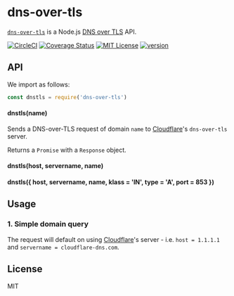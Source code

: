 # dns-over-tls

[`dns-over-tls`](https://www.npmjs.com/package/dns-over-tls) is a Node.js [DNS over TLS](https://en.wikipedia.org/wiki/DNS_over_TLS) API.

[![CircleCI](https://circleci.com/gh/sagi/node-dns-over-tls.svg?style=svg)](https://circleci.com/gh/sagi/node-dns-over-tls)
[![Coverage Status](https://coveralls.io/repos/github/sagi/node-dns-over-tls/badge.svg?branch=master)](https://coveralls.io/github/sagi/node-dns-over-tls?branch=master)
[![MIT License](https://img.shields.io/npm/l/dns-over-tls.svg?style=flat-square)](http://opensource.org/licenses/MIT)
[![version](https://img.shields.io/npm/v/dns-over-tls.svg?style=flat-square)](http://npm.im/dns-over-tls)

## API

We import as follows:
~~~js
const dnstls = require('dns-over-tls')
~~~

####  dnstls(name)
Sends a DNS-over-TLS request of domain `name` to
[Cloudflare](https://developers.cloudflare.com/1.1.1.1/dns-over-tls/)'s
`dns-over-tls` server.

Returns a `Promise` with a `Response` object.

####  dnstls(host, servername, name)
####  dnstls({ host, servername, name, klass = 'IN', type = 'A', port = 853 })

## Usage

### 1. Simple domain query


The request will default on using [Cloudflare]()'s
server - i.e. `host = 1.1.1.1` and `servername = cloudflare-dns.com`.

## License
MIT
